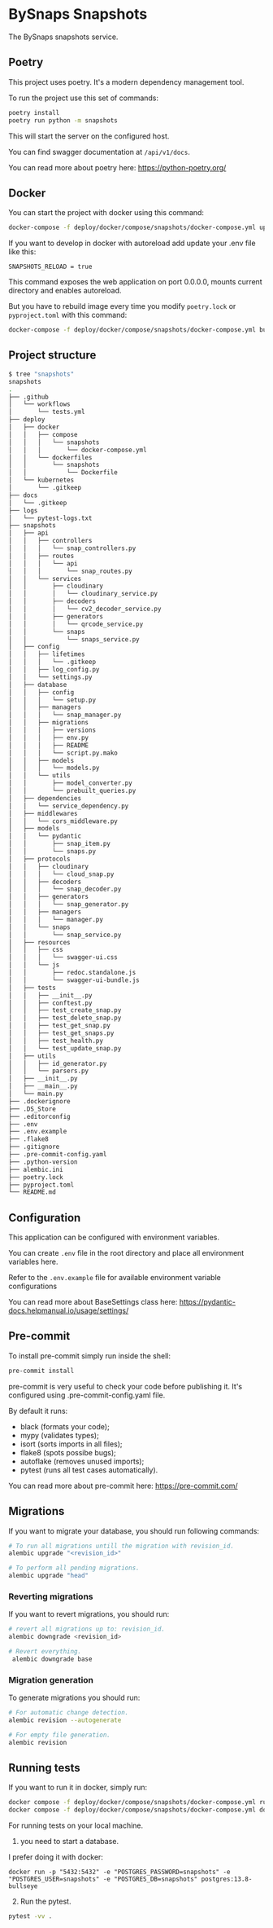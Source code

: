 # BySnaps Snapshots

The BySnaps snapshots service.

## Poetry

This project uses poetry. It's a modern dependency management
tool.

To run the project use this set of commands:

```bash
poetry install
poetry run python -m snapshots
```

This will start the server on the configured host.

You can find swagger documentation at `/api/v1/docs`.

You can read more about poetry here: https://python-poetry.org/

## Docker

You can start the project with docker using this command:

```bash
docker-compose -f deploy/docker/compose/snapshots/docker-compose.yml up --build
```

If you want to develop in docker with autoreload add update your .env file like this:

```env
SNAPSHOTS_RELOAD = true
```

This command exposes the web application on port 0.0.0.0, mounts current directory and enables autoreload.

But you have to rebuild image every time you modify `poetry.lock` or `pyproject.toml` with this command:

```bash
docker-compose -f deploy/docker/compose/snapshots/docker-compose.yml build
```

## Project structure

```bash
$ tree "snapshots"
snapshots
.
├── .github
│   └── workflows
│       └── tests.yml
├── deploy
│   ├── docker
│   │   ├── compose
│   │   │   └── snapshots
│   │   │       └── docker-compose.yml
│   │   └── dockerfiles
│   │       └── snapshots
│   │           └── Dockerfile
│   └── kubernetes
│       └── .gitkeep
├── docs
│   └── .gitkeep
├── logs
│   └── pytest-logs.txt
├── snapshots
│   ├── api
│   │   ├── controllers
│   │   │   └── snap_controllers.py
│   │   ├── routes
│   │   │   └── api
│   │   │       └── snap_routes.py
│   │   └── services
│   │       ├── cloudinary
│   │       │   └── cloudinary_service.py
│   │       ├── decoders
│   │       │   └── cv2_decoder_service.py
│   │       ├── generators
│   │       │   └── qrcode_service.py
│   │       └── snaps
│   │           └── snaps_service.py
│   ├── config
│   │   ├── lifetimes
│   │   │   └── .gitkeep
│   │   ├── log_config.py
│   │   └── settings.py
│   ├── database
│   │   ├── config
│   │   │   └── setup.py
│   │   ├── managers
│   │   │   └── snap_manager.py
│   │   ├── migrations
│   │   │   ├── versions
│   │   │   ├── env.py
│   │   │   ├── README
│   │   │   └── script.py.mako
│   │   ├── models
│   │   │   └── models.py
│   │   └── utils
│   │       ├── model_converter.py
│   │       └── prebuilt_queries.py
│   ├── dependencies
│   │   └── service_dependency.py
│   ├── middlewares
│   │   └── cors_middleware.py
│   ├── models
│   │   └── pydantic
│   │       ├── snap_item.py
│   │       └── snaps.py
│   ├── protocols
│   │   ├── cloudinary
│   │   │   └── cloud_snap.py
│   │   ├── decoders
│   │   │   └── snap_decoder.py
│   │   ├── generators
│   │   │   └── snap_generator.py
│   │   ├── managers
│   │   │   └── manager.py
│   │   └── snaps
│   │       └── snap_service.py
│   ├── resources
│   │   ├── css
│   │   │   └── swagger-ui.css
│   │   └── js
│   │       ├── redoc.standalone.js
│   │       └── swagger-ui-bundle.js
│   ├── tests
│   │   ├── __init__.py
│   │   ├── conftest.py
│   │   ├── test_create_snap.py
│   │   ├── test_delete_snap.py
│   │   ├── test_get_snap.py
│   │   ├── test_get_snaps.py
│   │   ├── test_health.py
│   │   └── test_update_snap.py
│   ├── utils
│   │   ├── id_generator.py
│   │   └── parsers.py
│   ├── __init__.py
│   ├── __main__.py
│   └── main.py
├── .dockerignore
├── .DS_Store
├── .editorconfig
├── .env
├── .env.example
├── .flake8
├── .gitignore
├── .pre-commit-config.yaml
├── .python-version
├── alembic.ini
├── poetry.lock
├── pyproject.toml
└── README.md
```

## Configuration

This application can be configured with environment variables.

You can create `.env` file in the root directory and place all
environment variables here.

Refer to the `.env.example` file for available environment variable configurations

You can read more about BaseSettings class here: https://pydantic-docs.helpmanual.io/usage/settings/

## Pre-commit

To install pre-commit simply run inside the shell:
```bash
pre-commit install
```

pre-commit is very useful to check your code before publishing it.
It's configured using .pre-commit-config.yaml file.

By default it runs:
* black (formats your code);
* mypy (validates types);
* isort (sorts imports in all files);
* flake8 (spots possibe bugs);
* autoflake (removes unused imports);
* pytest (runs all test cases automatically).


You can read more about pre-commit here: https://pre-commit.com/

## Migrations

If you want to migrate your database, you should run following commands:
```bash
# To run all migrations untill the migration with revision_id.
alembic upgrade "<revision_id>"

# To perform all pending migrations.
alembic upgrade "head"
```

### Reverting migrations

If you want to revert migrations, you should run:
```bash
# revert all migrations up to: revision_id.
alembic downgrade <revision_id>

# Revert everything.
 alembic downgrade base
```

### Migration generation

To generate migrations you should run:
```bash
# For automatic change detection.
alembic revision --autogenerate

# For empty file generation.
alembic revision
```


## Running tests

If you want to run it in docker, simply run:

```bash
docker compose -f deploy/docker/compose/snapshots/docker-compose.yml run --rm api pytest -vv .
docker compose -f deploy/docker/compose/snapshots/docker-compose.yml down
```

For running tests on your local machine.
1. you need to start a database.

I prefer doing it with docker:
```
docker run -p "5432:5432" -e "POSTGRES_PASSWORD=snapshots" -e "POSTGRES_USER=snapshots" -e "POSTGRES_DB=snapshots" postgres:13.8-bullseye
```


2. Run the pytest.
```bash
pytest -vv .
```
